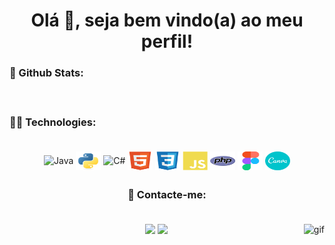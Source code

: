 <h1 align="center">Olá 👋, seja bem vindo(a) ao meu perfil!</h1>

<h3>🌠 Github Stats:</h3>
<p>ㅤ</p>
  


<h3>👨‍💻 Technologies:</h3>  
ㅤ
<div style="display: inline_block" align="center">
  <img align="center" alt="Java" height="30" width="40" src="https://cdn.jsdelivr.net/gh/devicons/devicon@latest/icons/java/java-original.svg">
  <img align="center" alt="Python" height="30" width="40" src="https://raw.githubusercontent.com/devicons/devicon/master/icons/python/python-original.svg">
  <img align="center" alt="C#" height="30" width="40" src="https://cdn.jsdelivr.net/gh/devicons/devicon@latest/icons/csharp/csharp-original.svg" />      
  <img align="center" alt="HTML" height="30" width="40" src="https://raw.githubusercontent.com/devicons/devicon/master/icons/html5/html5-original.svg">
  <img align="center" alt="CSS" height="30" width="40" src="https://raw.githubusercontent.com/devicons/devicon/master/icons/css3/css3-original.svg">
  <img align="center" alt="JS" height="30" width="40" src="https://raw.githubusercontent.com/devicons/devicon/master/icons/javascript/javascript-plain.svg">
   <img align="center" alt="JS" height="30" width="40" src="https://raw.githubusercontent.com/devicons/devicon/master/icons/php/php-original.svg">
  <img align="center" alt="JS" height="30" width="40" src="https://raw.githubusercontent.com/devicons/devicon/master/icons/figma/figma-original.svg">
  <img align="center" alt="JS" height="30" width="40" src="https://raw.githubusercontent.com/devicons/devicon/master/icons/canva/canva-original.svg">


  


 
## 



<h3>📨 Contacte-me:</h3>
ㅤ
</div>
 <img align="right" alt="gif"  src="https://images-wixmp-ed30a86b8c4ca887773594c2.wixmp.com/f/25c93289-0576-4645-bc48-e828abec9740/de2x6xe-aa7e3f5c-dee4-4ad6-9068-d839e28848d7.gif?token=eyJ0eXAiOiJKV1QiLCJhbGciOiJIUzI1NiJ9.eyJzdWIiOiJ1cm46YXBwOjdlMGQxODg5ODIyNjQzNzNhNWYwZDQxNWVhMGQyNmUwIiwiaXNzIjoidXJuOmFwcDo3ZTBkMTg4OTgyMjY0MzczYTVmMGQ0MTVlYTBkMjZlMCIsIm9iaiI6W1t7InBhdGgiOiJcL2ZcLzI1YzkzMjg5LTA1NzYtNDY0NS1iYzQ4LWU4MjhhYmVjOTc0MFwvZGUyeDZ4ZS1hYTdlM2Y1Yy1kZWU0LTRhZDYtOTA2OC1kODM5ZTI4ODQ4ZDcuZ2lmIn1dXSwiYXVkIjpbInVybjpzZXJ2aWNlOmZpbGUuZG93bmxvYWQiXX0.J0vMDf_9zXs032iHZM7mhr1FV5RrayG_triIq6w5oLU">

<div style="display: inline_block; flex-wrap: nowrap" align = "center"> 
  <a href = "mailto:davicampoi09@gmail.com"><img src="https://img.shields.io/badge/-Gmail-%23333?style=for-the-badge&logo=gmail&logoColor=white" target="_blank"></a>
  <a href="https://www.linkedin.com/in/davi-campoi-837703321/" target="_blank"><img src="https://img.shields.io/badge/-LinkedIn-%230077B5?style=for-the-badge&logo=linkedin&logoColor=white" target="_blank"></a>

